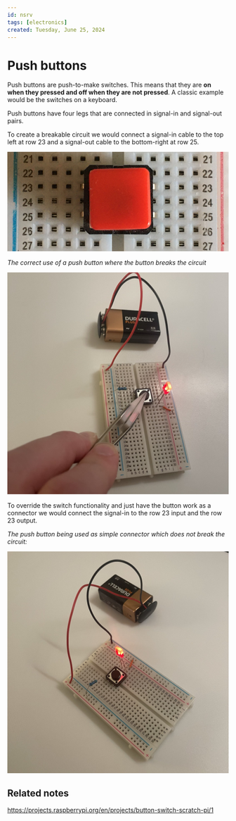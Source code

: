 ```yaml
---
id: nsrv
tags: [electronics]
created: Tuesday, June 25, 2024
---
```


# Push buttons

Push buttons are push-to-make switches. This means that they are **on when they
pressed and off when they are not pressed**. A classic example would be the
switches on a keyboard.

Push buttons have four legs that are connected in signal-in and signal-out
pairs.

To create a breakable circuit we would connect a signal-in cable to the top left
at row 23 and a signal-out cable to the bottom-right at row 25.

![Push button legs diagram](/static/push-button-legs.png)

_The correct use of a push button where the button breaks the circuit_

![](/static/correct_push_button.jpg)

To override the switch functionality and just have the button work as a
connector we would connect the signal-in to the row 23 input and the row 23
output.

_The push button being used as simple connector which does not break the
circuit:_

![](/static/incorrect_push_button.jpg)

## Related notes

https://projects.raspberrypi.org/en/projects/button-switch-scratch-pi/1
